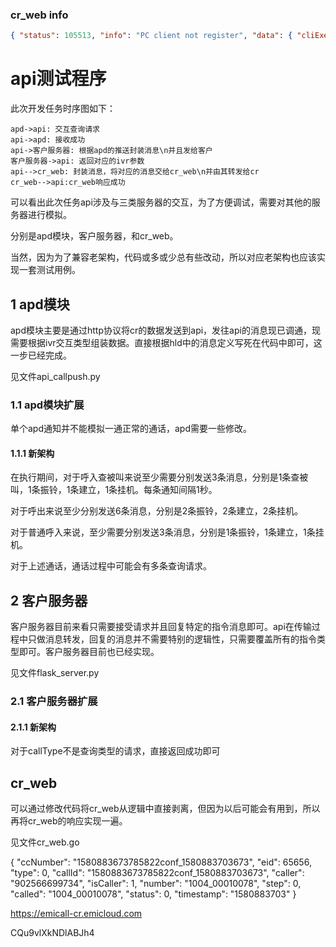### cr_web info

```json
{ "status": 105513, "info": "PC client not register", "data": { "cliExecResult": 105513, "cliExecOutput": { "result": 105513, "string": "PC client not register", "userStatus": 0, "accountMode": 0, "callMode": 0 }
```

# api测试程序

此次开发任务时序图如下：

```sequence
apd->api: 交互查询请求
api->apd: 接收成功
api->客户服务器: 根据apd的推送封装消息\n并且发给客户
客户服务器->api: 返回对应的ivr参数
api-->cr_web: 封装消息，将对应的消息交给cr_web\n并由其转发给cr
cr_web-->api:cr_web响应成功
```

可以看出此次任务api涉及与三类服务器的交互，为了方便调试，需要对其他的服务器进行模拟。

分别是apd模块，客户服务器，和cr_web。



当然，因为为了兼容老架构，代码或多或少总有些改动，所以对应老架构也应该实现一套测试用例。

## 1 apd模块

apd模块主要是通过http协议将cr的数据发送到api，发往api的消息现已调通，现需要根据ivr交互类型组装数据。直接根据hld中的消息定义写死在代码中即可，这一步已经完成。

见文件api_callpush.py

### 1.1 apd模块扩展

单个apd通知并不能模拟一通正常的通话，apd需要一些修改。

#### 1.1.1 新架构

在执行期间，对于呼入查被叫来说至少需要分别发送3条消息，分别是1条查被叫，1条振铃，1条建立，1条挂机。每条通知间隔1秒。

对于呼出来说至少分别发送6条消息，分别是2条振铃，2条建立，2条挂机。

对于普通呼入来说，至少需要分别发送3条消息，分别是1条振铃，1条建立，1条挂机。

对于上述通话，通话过程中可能会有多条查询请求。

## 2 客户服务器

客户服务器目前来看只需要接受请求并且回复特定的指令消息即可。api在传输过程中只做消息转发，回复的消息并不需要特别的逻辑性，只需要覆盖所有的指令类型即可。客户服务器目前也已经实现。

见文件flask_server.py

### 2.1 客户服务器扩展

#### 2.1.1 新架构

对于callType不是查询类型的请求，直接返回成功即可

## cr_web

可以通过修改代码将cr_web从逻辑中直接剥离，但因为以后可能会有用到，所以再将cr_web的响应实现一遍。

见文件cr_web.go

{  "ccNumber": "1580883673785822conf_1580883703673", "eid": 65656, "type": 0, "callId": "1580883673785822conf_1580883703673", "caller": "902566699734", "isCaller": 1, "number": "1004_00010078", "step": 0, "called": "1004_00010078", "status": 0, "timestamp": "1580883703" }

https://emicall-cr.emicloud.com

CQu9vlXkNDlABJh4

